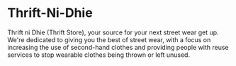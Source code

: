 # Thrift-Ni-Dhie

Thrift ni Dhie (Thrift Store), your source for your next street wear get up. We're dedicated to giving you the best of street wear, with a focus on increasing the use of second-hand clothes and providing people with reuse services to stop wearable clothes being thrown or left unused.
